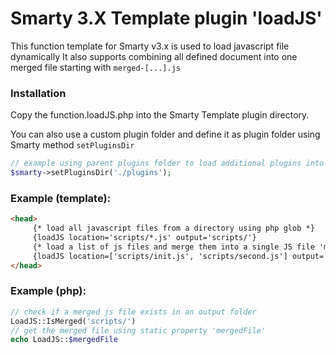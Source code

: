 # Smarty 3.X Template plugin 'loadJS'

This function template for Smarty v3.x is used to load javascript file dynamically
It also supports combining all defined document into one merged file starting with `merged-[...].js` 

### Installation

Copy the function.loadJS.php into the Smarty Template plugin directory.

You can also use a custom plugin folder and define it as plugin folder using Smarty method `setPluginsDir`

```php
// example using parent plugins folder to load additional plugins into Smarty Template Class
$smarty->setPluginsDir('./plugins');
```

### Example (template):
 
```html
<head>
     {* load all javascript files from a directory using php glob *}
     {loadJS location='scripts/*.js' output='scripts/'}
     {* load a list of js files and merge them into a single JS file 'merged-[...].js'*}
     {loadJS location=['scripts/init.js', 'scripts/second.js'] output='scripts/' concatenate=true}
</head>
 ```
  
### Example (php):
 
```php
// check if a merged js file exists in an output folder
LoadJS::IsMerged('scripts/')
// get the merged file using static property 'mergedFile'
echo LoadJS::$mergedFile
```
 
